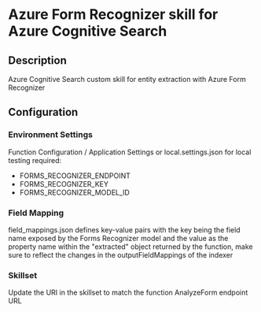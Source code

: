 # Azure Form Recognizer skill for Azure Cognitive Search

## Description
Azure Cognitive Search custom skill for entity extraction with Azure Form Recognizer

## Configuration 
### Environment Settings
Function Configuration / Application Settings or local.settings.json for local testing required:
* FORMS_RECOGNIZER_ENDPOINT
* FORMS_RECOGNIZER_KEY
* FORMS_RECOGNIZER_MODEL_ID

### Field Mapping
field_mappings.json defines key-value pairs with the key being the field name exposed by the Forms Recognizer model and the value as the property name within the "extracted" object returned by the function, make sure to reflect the changes in the outputFieldMappings of the indexer

### Skillset
Update the URI in the skillset to match the function AnalyzeForm endpoint URL
